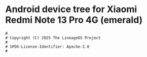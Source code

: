 # Android device tree for Xiaomi Redmi Note 13 Pro 4G (emerald)

```
#
# Copyright (C) 2025 The LineageOS Project
#
# SPDX-License-Identifier: Apache-2.0
#
```
